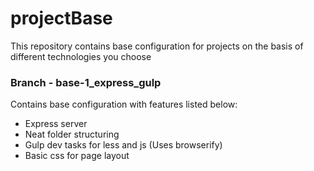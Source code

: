 # projectBase
This repository contains base configuration for projects on the basis of different technologies you choose


### Branch - base-1_express_gulp 
Contains base configuration with features listed below:
- Express server
- Neat folder structuring
- Gulp dev tasks for less and js (Uses browserify)
- Basic css for page layout
